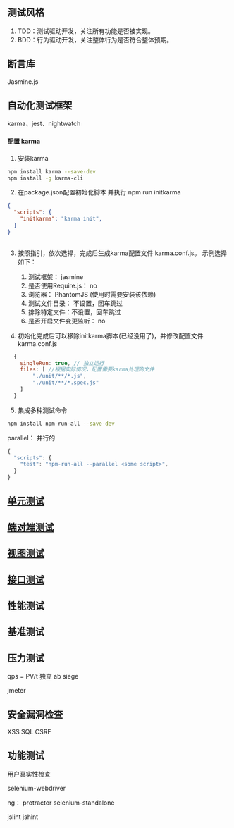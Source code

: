 
## 测试风格
1. TDD：测试驱动开发，关注所有功能是否被实现。
2. BDD：行为驱动开发，关注整体行为是否符合整体预期。

## 断言库
Jasmine.js

## 自动化测试框架
karma、jest、nightwatch

#### 配置 karma

1. 安装karma
```bash
npm install karma --save-dev
npm install -g karma-cli
```
2. 在package.json配置初始化脚本 并执行 npm run initkarma
```json
{
  "scripts": {
    "initkarma": "karma init",
  }
}
 
```
3. 按照指引，依次选择，完成后生成karma配置文件 karma.conf.js。 示例选择如下：

    1. 测试框架： jasmine
    2. 是否使用Require.js： no
    3. 浏览器： PhantomJS (使用时需要安装该依赖)
    4. 测试文件目录： 不设置，回车跳过
    5. 排除特定文件：不设置，回车跳过
    6. 是否开启文件变更监听： no

4. 初始化完成后可以移除initkarma脚本(已经没用了)，并修改配置文件 karma.conf.js 
```js
  {
    singleRun: true, // 独立运行
    files: [ //根据实际情况，配置需要karma处理的文件
        "./unit/**/*.js", 
        "./unit/**/*.spec.js"
    ]
  }  
```

5. 集成多种测试命令

```bash
npm install npm-run-all --save-dev
```
parallel： 并行的
```js
{
  "scripts": {
    "test": "npm-run-all --parallel <some script>",
  }
}
```

## [单元测试](./单元测试.md)

## [端对端测试](./端对端测试.md)

## [视图测试](./视图测试.md)

## [接口测试](./接口测试.md)

## 性能测试

## 基准测试

## 压力测试
qps = PV/t  独立
ab siege 

jmeter

## 安全漏洞检查
XSS
SQL
CSRF

## 功能测试
用户真实性检查





selenium-webdriver


ng： protractor  selenium-standalone

jslint  jshint


